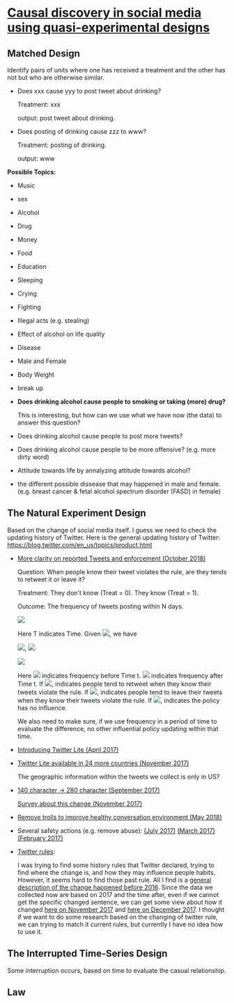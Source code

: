 # [Causal discovery in social media using quasi-experimental designs](https://dl.acm.org/citation.cfm?id=1964859)

## Matched Design
Identify pairs of units where one has received a treatment and the other has not but who are otherwise similar.

- Does xxx cause yyy to post tweet about drinking?

  Treatment: xxx

  output: post tweet about drinking.

- Does posting of drinking cause zzz to www?

  Treatment: posting of drinking.

  output: www
  
**Possible Topics:** 
  - Music
  - sex
  - Alcohol
  - Drug
  - Money
  - Food
  - Education
  - Sleeping
  - Crying
  - Fighting
  - Illegal acts (e.g. stealing)
  - Effect of alcohol on life quality
  - Disease
  - Male and Female
  - Body Weight
  - break up
  - **Does drinking alcohol cause people to smoking or taking (more) drug?**
  
    This is interesting, but how can we use what we have now (the data) to answer this question?
  - Does drinking alcohol cause people to post more tweets?
  - Does drinking alcohol cause people to be more offensive? (e.g. more dirty word)
  - Attitude towards life by annalyzing attitude towards alcohol?
  - the different possible dissease that may happened in male and female. (e.g. breast cancer & fetal alcohol spectrum disorder (FASD) in female) 

## The Natural Experiment Design
Based on the change of social media itself. I guess we need to check the updating history of Twitter. Here is the general updating history of Twitter: https://blog.twitter.com/en_us/topics/product.html

- [More clarity on reported Tweets and enforcement (October 2018)](https://blog.twitter.com/en_us/topics/product/2018/more-clarity-on-reported-tweets-and-enforcement.html)
    
  Question: When people know their tweet violates the rule, are they tends to retweet it or leave it?
  
  Treatment: They don't know (Treat = 0). They know (Treat = 1). 
  
  Outcome: The frequency of tweets posting within N days. 

  ![](http://latex.codecogs.com/gif.latex?T<t,Treat\=0;T\\geq{t},Treat\=1)

  Here T indicates Time. Given ![](http://latex.codecogs.com/gif.latex?N\\in\\{1,3,5,10,15,20,25,30\\}), we have
    
  ![](http://latex.codecogs.com/gif.latex?freq_{before}\=\\frac{\\sum_{i\=t-N}^{t}num_i(posting)}{N}),  ![](http://latex.codecogs.com/gif.latex?freq_{after}\=\\frac{\\sum_{i\=t}^{t+N}num_i(posting)}{N})
  

  ![](http://latex.codecogs.com/gif.latex?diff\=freq_{before}-freq_{after})

  Here ![](http://latex.codecogs.com/gif.latex?freq_{before}) indicates frequency before Time t. ![](http://latex.codecogs.com/gif.latex?freq_{after}) indicates frequency after Time t. 
  If ![](http://latex.codecogs.com/gif.latex?diff<0), indicates people tend to retweet when they know their tweets violate the rule. 
  If ![](http://latex.codecogs.com/gif.latex?diff>0), indicates people tend to leave their tweets when they know their tweets violate the rule. 
  If ![](http://latex.codecogs.com/gif.latex?diff\\to0), indicates the policy has no influence. 

  We also need to make sure, if we use frequency in a period of time to evaluate the difference, no other influential policy updating within that time.



- [Introducing Twitter Lite (April 2017)](https://blog.twitter.com/en_us/topics/product/2017/introducing-twitter-lite.html)
- [Twitter Lite available in 24 more countries (November 2017)](https://blog.twitter.com/en_us/topics/product/2017/twitter-lite-in-the-google-play-store-in-24-more-countries.html) 
  
  The geographic information within the tweets we collect is only in US?

- [140 character -> 280 character (September 2017)](https://blog.twitter.com/official/en_us/topics/product/2017/Giving-you-more-characters-to-express-yourself.html)

  [Survey about this change (November 2017)](https://blog.twitter.com/en_us/topics/product/2017/tweetingmadeeasier.html)

- [Remove trolls to improve healthy conversation environment (May 2018)](https://blog.twitter.com/en_us/topics/product/2018/Serving_Healthy_Conversation.html)

- Several safety actions (e.g. remove abuse):
  [(July 2017)](https://blog.twitter.com/en_us/topics/product/2017/Our-Safety-Work-Results-Update.html)
  [(March 2017)](https://blog.twitter.com/en_us/topics/product/2017/our-latest-update-on-safety.html)
  [(February 2017)](https://blog.twitter.com/en_us/topics/product/2017/an-update-on-safety.html)

- [Twitter rules](https://help.twitter.com/en/rules-and-policies/twitter-rules): 

  I was trying to find some history rules that Twitter declared, trying to find where the change is, and how they may influence people habits. However, it seems hard to find those past rule. All I find is a [general description of the change happened before 2016](https://www.vice.com/en_us/article/z43xw3/the-history-of-twitters-rules). Since the data we collected now are based on 2017 and the time after, even if we cannot get the specific changed sentence, we can get some view about how it changed [here on November 2017](https://blog.twitter.com/en_us/topics/company/2017/Clarifying_The_Twitter_Rules.html) and [here on December 2017](https://blog.twitter.com/en_us/topics/company/2017/safetypoliciesdec2017.html). I thought if we want to do some research based on the changing of twitter rule, we can trying to match it current rules, but currently I have no idea how to use it.




## The Interrupted Time-Series Design
Some interruption occurs, based on time to evaluate the casual relationship.


## Law





